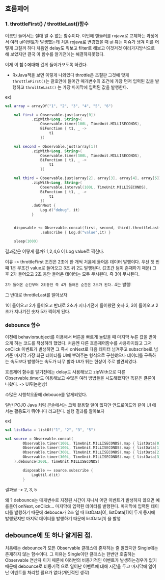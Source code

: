 ## 흐름제어

### 1. throttleFirst() / throttleLast()함수

이름만 들어서는 절대 알 수 없는 함수이다. 이번에 핸들러를 rxjava로 교체하는 과정에서 여러 ui이벤트가 발생했는데 처음 rxjava로 변경했을 때 ui 튀는 이슈가 생겨 이를 어떻게 고칠까 하다
처음엔 delay도 줘보고 filter로 해보고 이것저것 여러가지방식으로 해 보았지만 결국 이 함수를 알기전에는 해결하지못했다.

이제 이 함수에대해 깊게 들어가보도록 하겠다.

- RxJava책을 보면 이렇게 나와있다 throttle은 조절판 그것에 맞게 `throttleFirst()`는 괄호안에 들어간 매개변수의 조건에 가장 먼저 입력된 값을 발행하고 `throllteLast()`
  는 가장 마지막에 입력된 값을 발행한다.

ex)

```kotlin
val array = arrayOf("1", "2", "3", "4", "5", "6")

    val first = Observable.just(array[0])
            .zipWith<Long, String>(
                Observable.timer(100L, TimeUnit.MILLISECONDS),
                BiFunction { t1, _ ->
                    t1
                })

    val second = Observable.just(array[1])
            .zipWith<Long, String>(
                Observable.timer(300L, TimeUnit.MILLISECONDS),
                BiFunction { t1, _ ->
                    t1
                })

    val third = Observable.just(array[2], array[3], array[4], array[5])
            .zipWith<Long, String>(
                Observable.interval(100L, TimeUnit.MILLISECONDS),
                BiFunction { t1, _ ->
                    t1
                })
            .doOnNext {
                Log.d("debug", it)
            }


    disposable += Observable.concat(first, second, third).throttleLast(200L, TimeUnit.MILLISECONDS)
                .subscribe { Log.d("value",it) }

    sleep(1000)
```

결과값은 어떻게 될까? 1,2,4,6 이 Log value로 찍힌다.

이유 -> throttleFirst 조건은 2초에 한 개씩 처음에 들어온 데이터 발행이다. 우선 첫 번째 1은 무조건 value로 들어오고 3초 뒤 2도 발행된다. (2초간 텀이 존재하기 때문)
그 후 2가 들어오고 2초 동안 들어온 데이터는 모두 무시된다. 즉 3이 무시된다.

`2가 들어온 순간부터 2초동안 즉 4가 들어온 순간은 2초가 된다.` 4는 발행!

그 반대로 throttleLast를 알아보자

1이 들어오고 2가 들어오고 반대로 2초가 지나기전에 들어왔던 숫자 3, 3이 들어오고 2초가 지나기전 숫자 5가 찍히게 된다.

### debounce 함수

이전에 behaviorsubject를 이용해서 버튼을 빠르게 눌렀을 때 마지막 누른 값을 받아오게 하는 코드를 작성하려 했었다. 처음엔 다른 흐름제어함수를 사용하지않고 그저 onClick 이벤트가 발생하면 그 즉시 onNext로 다음 데이터 넘겨주고 subscribe로 넘겨준 마지막 가장 최근 데이터를 UI에 뿌려주는 형식으로 구현했으나 데이터를 구독하는 속도보다 발행하는 속도가 너무 빨라 UI가 튀는 현상이 주로 발견되었다.

흐름제어 함수를 알기전에는 delay도 사용해보고 zipWith으로 다른 Observable.timer도 이용해보고 수많은 여러 방법들을 시도해봤지만 똑같은 결론이 나왔다. -> UI튀는현상!

수많은 시행착오끝에 debouce를 알게되었다.

일반 POJO Java 처럼 콘솔에서는 크케 활용할 일이 없지만 안드로이드와 같이 UI 에서는 활용도가 뛰어나다 라고한다. 실행 결과를 알아보자

ex)

```kotlin
val listData = listOf("1", "2", "3", "5")

val source = Observable.concat(
        Observable.timer(100L, TimeUnit.MILLISECONDS).map { listData[0] },
        Observable.timer(100L, TimeUnit.MILLISECONDS).map { listData[1] },
        Observable.timer(300L, TimeUnit.MILLISECONDS).map { listData[2] },
        Observable.timer(300L, TimeUnit.MILLISECONDS).map { listData[3] }
    ).debounce(200L, TimeUnit.MILLISECONDS)

        disposable += source.subscribe {
            LogUtil.d(it)
        }
```

결과물 -> 2, 3, 5

왜 ? debounce는 매개변수로 지정된 시간이 지나서 어떤 이벤트가 발생하지 않으면 예를들어 onNext, onClick... 마지막에 입력된 데이터를 발행한다. 마지막에 입력된 데이터를 발행하기 때문에 debouce가 2초 일 때 listData[0], listData[1]이 두개 동시에 발행됬지만 마지막 데이터를 발행하기 때문에 listData[1] 을 발행

## debounce에 또 하나 알게된 점.

처음에는 debounce가 모든 Observable 클래스에 존재하는 줄 알았지만 Single에는 존재하지 않는 함수이다. 그 이유는 Single이란 클래스는 한번만 호출하는 Observable 연산자 이기 때문에 여러번의 비동기적인 이벤트가 발생하는경우가 없기 때문에 debounce로 비동기적 으로 일어난 이벤트에 대해 시간을 두고 마지막에 일어난 이벤트를 처리할 필요가 없다(개인적인 생각)
